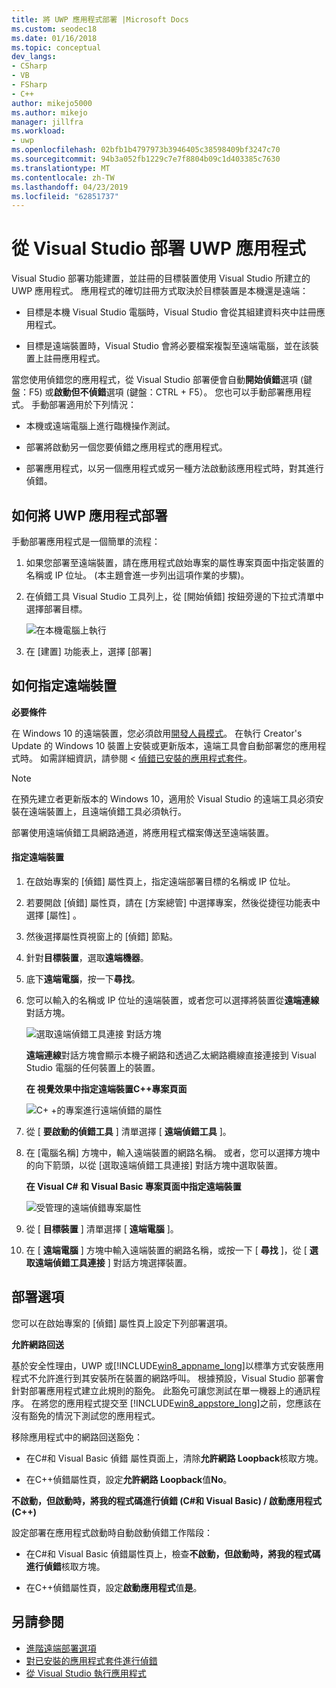 ```yaml
---
title: 將 UWP 應用程式部署 |Microsoft Docs
ms.custom: seodec18
ms.date: 01/16/2018
ms.topic: conceptual
dev_langs:
- CSharp
- VB
- FSharp
- C++
author: mikejo5000
ms.author: mikejo
manager: jillfra
ms.workload:
- uwp
ms.openlocfilehash: 02bfb1b4797973b3946405c38598409bf3247c70
ms.sourcegitcommit: 94b3a052fb1229c7e7f8804b09c1d403385c7630
ms.translationtype: MT
ms.contentlocale: zh-TW
ms.lasthandoff: 04/23/2019
ms.locfileid: "62851737"
---
```

# <a name="deploy-uwp-apps-from-visual-studio"></a>從 Visual Studio 部署 UWP 應用程式

Visual Studio 部署功能建置，並註冊的目標裝置使用 Visual Studio 所建立的 UWP 應用程式。 應用程式的確切註冊方式取決於目標裝置是本機還是遠端：

- 目標是本機 Visual Studio 電腦時，Visual Studio 會從其組建資料夾中註冊應用程式。

- 目標是遠端裝置時，Visual Studio 會將必要檔案複製至遠端電腦，並在該裝置上註冊應用程式。

當您使用偵錯您的應用程式，從 Visual Studio 部署便會自動**開始偵錯**選項 (鍵盤：F5) 或**啟動但不偵錯**選項 (鍵盤：CTRL + F5）。 您也可以手動部署應用程式。 手動部署適用於下列情況：

- 本機或遠端電腦上進行臨機操作測試。

- 部署將啟動另一個您要偵錯之應用程式的應用程式。

- 部署應用程式，以另一個應用程式或另一種方法啟動該應用程式時，對其進行偵錯。

## <a name="BKMK_How_to_deploy_a_Windows_Store_app"></a> 如何將 UWP 應用程式部署
 手動部署應用程式是一個簡單的流程：

1. 如果您部署至遠端裝置，請在應用程式啟始專案的屬性專案頁面中指定裝置的名稱或 IP 位址。 (本主題會進一步列出這項作業的步驟)。

2. 在偵錯工具 Visual Studio 工具列上，從 [開始偵錯]  按鈕旁邊的下拉式清單中選擇部署目標。

     ![在本機電腦上執行](../debugger/media/vsrun_f5_local.png "VSRUN_F5_Local")

3. 在 [建置]  功能表上，選擇 [部署] 

## <a name="BKMK_How_to_specify_a_remote_device"></a> 如何指定遠端裝置

**必要條件**

在 Windows 10 的遠端裝置，您必須啟用[開發人員模式](/windows/uwp/get-started/enable-your-device-for-development)。 在執行 Creator's Update 的 Windows 10 裝置上安裝或更新版本，遠端工具會自動部署您的應用程式時。 如需詳細資訊，請參閱 <<c0> [ 偵錯已安裝的應用程式套件](../debugger/debug-installed-app-package.md)。

> [!NOTE]
> 在預先建立者更新版本的 Windows 10，適用於 Visual Studio 的遠端工具必須安裝在遠端裝置上，且遠端偵錯工具必須執行。

部署使用遠端偵錯工具網路通道，將應用程式檔案傳送至遠端裝置。

#### <a name="to-specify-a-remote-device"></a>指定遠端裝置

1. 在啟始專案的 [偵錯] 屬性頁上，指定遠端部署目標的名稱或 IP 位址。

2. 若要開啟 [偵錯] 屬性頁，請在 [方案總管] 中選擇專案，然後從捷徑功能表中選擇 [屬性]  。

3. 然後選擇屬性頁視窗上的 [偵錯]  節點。

4. 針對**目標裝置**，選取**遠端機器**。

5. 底下**遠端電腦**，按一下**尋找**。

6. 您可以輸入的名稱或 IP 位址的遠端裝置，或者您可以選擇將裝置從**遠端連線** 對話方塊。

    ![選取遠端偵錯工具連接 對話方塊](../debugger/media/vsrun_selectremotedebuggerdlg.png "VSRUN_SelectRemoteDebuggerDlg")

    **遠端連線**對話方塊會顯示本機子網路和透過乙太網路纜線直接連接到 Visual Studio 電腦的任何裝置上的裝置。

   **在 視覺效果中指定遠端裝置C++專案頁面**

   ![C&#43; &#43;的專案進行遠端偵錯的屬性](../debugger/media/vsrun_cpp_projprop_remote.png "VSRUN_CPP_ProjProp_Remote")

7. 從 [ **要啟動的偵錯工具** ] 清單選擇 [ **遠端偵錯工具** ]。

8. 在 [電腦名稱]  方塊中，輸入遠端裝置的網路名稱。 或者，您可以選擇方塊中的向下箭頭，以從 [選取遠端偵錯工具連接] 對話方塊中選取裝置。

   **在 Visual C# 和 Visual Basic 專案頁面中指定遠端裝置**

   ![受管理的遠端偵錯專案屬性](../debugger/media/vsrun_managed_projprop_remote.png "VSRUN_Managed_ProjProp_Remote")

9. 從 [ **目標裝置** ] 清單選擇 [ **遠端電腦** ]。

10. 在 [ **遠端電腦** ] 方塊中輸入遠端裝置的網路名稱，或按一下 [ **尋找** ]，從 [ **選取遠端偵錯工具連接** ] 對話方塊選擇裝置。

## <a name="BKMK_Deployment_options"></a> 部署選項

您可以在啟始專案的 [偵錯] 屬性頁上設定下列部署選項。

**允許網路回送**

基於安全性理由，UWP 或[!INCLUDE[win8_appname_long](../debugger/includes/win8_appname_long_md.md)]以標準方式安裝應用程式不允許進行到其安裝所在裝置的網路呼叫。 根據預設，Visual Studio 部署會針對部署應用程式建立此規則的豁免。 此豁免可讓您測試在單一機器上的通訊程序。 在將您的應用程式提交至 [!INCLUDE[win8_appstore_long](../debugger/includes/win8_appstore_long_md.md)]之前，您應該在沒有豁免的情況下測試您的應用程式。

移除應用程式中的網路回送豁免：

- 在C#和 Visual Basic 偵錯 屬性頁面上，清除**允許網路 Loopback**核取方塊。

- 在C++偵錯屬性頁，設定**允許網路 Loopback**值**No**。

**不啟動，但啟動時，將我的程式碼進行偵錯 (C#和 Visual Basic) / 啟動應用程式 (C++)**

設定部署在應用程式啟動時自動啟動偵錯工作階段：

- 在C#和 Visual Basic 偵錯屬性頁上，檢查**不啟動，但啟動時，將我的程式碼進行偵錯**核取方塊。

- 在C++偵錯屬性頁，設定**啟動應用程式**值**是**。

## <a name="see-also"></a>另請參閱

- [進階遠端部署選項](/windows/uwp/debug-test-perf/deploying-and-debugging-uwp-apps#advanced-remote-deployment-options)
- [對已安裝的應用程式套件進行偵錯](../debugger/debug-installed-app-package.md)
- [從 Visual Studio 執行應用程式](/visualstudio/debugger/debugging-windows-store-and-windows-universal-apps)
